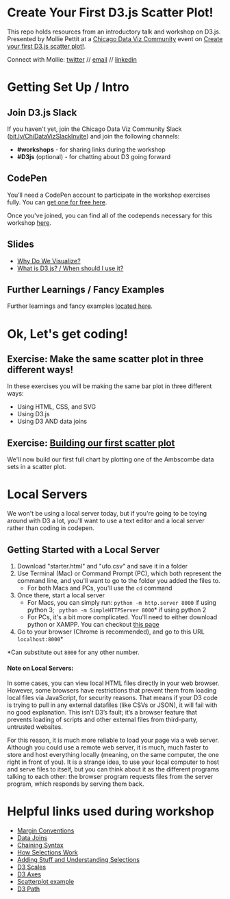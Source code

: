 # Create Your First D3.js Scatter Plot!

This repo holds resources from an introductory talk and workshop on D3.js. Presented by Mollie Pettit at a [Chicago Data Viz Community](https://www.meetup.com/Chicago-Data-Viz-Community/) event on [Create your first D3.js scatter plot!](https://www.meetup.com/Chicago-Data-Viz-Community/events/255637315/).

Connect with Mollie: [twitter](https://twitter.com/MollzMP) // [email](mailto:molliempettit@gmail.com) // [linkedin](https://www.linkedin.com/in/molliempettit/)

# Getting Set Up / Intro

## Join D3.js Slack
If you haven't yet, join the Chicago Data Viz Community Slack ([bit.ly/ChiDataVizSlackInvite](https://join.slack.com/t/chicagodataviz/shared_invite/enQtNDY0ODMzNDU0OTE5LTgyYjYwNDA1ZjA1MTZhZjk5MGRjOGY4OTU2YWVmYmQ1MDMwMTJmYTQ5NzRlZTRkYWI3ZGUxODJhYTZkYzhjNTA)) and join the following channels:

- **#workshops** - for sharing links during the workshop
- **#D3js** (optional) - for chatting about D3 going forward

## CodePen
You’ll need a CodePen account to participate in the workshop exercises fully. You can [get one for free here](http://codepen.io/). 

Once you've joined, you can find all of the codepends necessary for this workshop [here](https://codepen.io/collection/XwdbBJ/).

## Slides

- [Why Do We Visualize?](https://github.com/molliemarie/SharedSlides/blob/master/WhyWeVisualize.pdf)
- [What is D3.js? / When should I use it?](https://github.com/molliemarie/SharedSlides/blob/master/whatIsD3.pdf)

## Further Learnings / Fancy Examples
Further learnings and fancy examples [located here](../d3examples.md).

# Ok, Let's get coding!

## Exercise: Make the same scatter plot in three different ways!

In these exercises you will be making the same bar plot in three different ways: 

- Using HTML, CSS, and SVG
- Using D3.js
- Using D3 AND data joins

## Exercise: [Building our first scatter plot](../anscombe.md)

We'll now build our first full chart by plotting one of the Ambscombe data sets in a scatter plot.

# Local Servers

We won't be using a local server today, but if you're going to be toying around with D3 a lot, you'll want to use a text editor and a local server rather than coding in codepen.

## Getting Started with a Local Server

1. Download "starter.html" and "ufo.csv" and save it in a folder
2. Use Terminal (Mac) or Command Prompt (PC), which both represent the command line, and you'll want to go to the folder you added the files to.
	* For both Macs and PCs, you'll use the ```cd``` command 
3. Once there, start a local server 
	* For Macs, you can simply run: ``` python -m http.server 8000 ``` if using python 3; ``` python -m SimpleHTTPServer 8000```\* if using python 2
	* For PCs, it's a bit more complicated. You'll need to either download python or XAMPP. You can checkout [this page](https://www.apachefriends.org/index.html)
4. Go to your browser (Chrome is recommended), and go to this URL ```localhost:8000```\*

\*Can substitute out `8000` for any other number.

#### Note on Local Servers: 

In some cases, you can view local HTML files directly in your web browser. However, some browsers have restrictions that prevent them from loading local files via JavaScript, for security reasons. That means if your D3 code is trying to pull in any external datafiles (like CSVs or JSON), it will fail with no good explanation. This isn’t D3’s fault; it’s a browser feature that prevents loading of scripts and other external files from third-party, untrusted websites.

For this reason, it is much more reliable to load your page via a web server. Although you could use a remote web server, it is much, much faster to store and host everything locally (meaning, on the same computer, the one right in front of you). It is a strange idea, to use your local computer to host and serve files to itself, but you can think about it as the different programs talking to each other: the browser program requests files from the server program, which responds by serving them back.

# Helpful links used during workshop
 * [Margin Conventions](https://bl.ocks.org/mbostock/3019563)
 * [Data Joins](https://bost.ocks.org/mike/join/)
 * [Chaining Syntax](http://alignedleft.com/tutorials/d3/chaining-methods)
 * [How Selections Work](https://bost.ocks.org/mike/selection/)
 * [Adding Stuff and Understanding Selections](http://www.jeromecukier.net/blog/2011/08/09/d3-adding-stuff-and-oh-understanding-selections/)
 * [D3 Scales](http://alignedleft.com/tutorials/d3/scales)
 * [D3 Axes](http://alignedleft.com/tutorials/d3/axes)
 * [Scatterplot example](https://bl.ocks.org/mbostock/3887118)
 * [D3 Path](https://www.dashingd3js.com/svg-paths-and-d3js)

